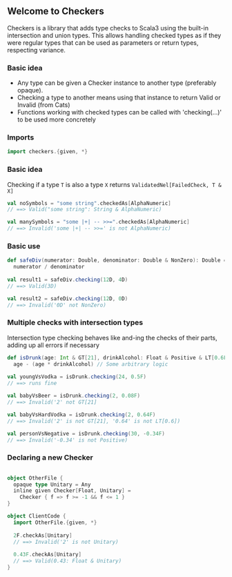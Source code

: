 ## Welcome to Checkers

Checkers is a library that adds type checks to Scala3 using the built-in intersection and union types.
This allows handling checked types as if they were regular types that can be used as parameters or return types, respecting variance.

### Basic idea
- Any type can be given a Checker instance to another type (preferably opaque).
- Checking a type to another means using that instance to return Valid or Invalid (from Cats)
- Functions working with checked types can be called with 'checking(...)' to be used more concretely

### Imports
```Scala
import checkers.{given, *}
```

### Basic idea
Checking if a type `T` is also a type `X` returns `ValidatedNel[FailedCheck, T & X]`
```Scala
val noSymbols = "some string".checkedAs[AlphaNumeric]
// ==> Valid("some string": String & AlphaNumeric)

val manySymbols = "some |+| -- >>=".checkedAs[AlphaNumeric]
// ==> Invalid('some |+| -- >>=' is not AlphaNumeric)
```

### Basic use
```Scala
def safeDiv(numerator: Double, denominator: Double & NonZero): Double =
  numerator / denominator
  
val result1 = safeDiv.checking(12D, 4D)
// ==> Valid(3D)

val result2 = safeDiv.checking(12D, 0D)
// ==> Invalid('0D' not NonZero)
```

### Multiple checks with intersection types
Intersection type checking behaves like and-ing the checks of their parts, adding up all errors if necessary
```Scala
def isDrunk(age: Int & GT[21], drinkAlcohol: Float & Positive & LT[0.6F]): Boolean =
  age - (age * drinkAlcohol) // Some arbitrary logic
  
val youngVsVodka = isDrunk.checking(24, 0.5F)
// ==> runs fine

val babyVsBeer = isDrunk.checking(2, 0.08F)
// ==> Invalid('2' not GT[21]

val babyVsHardVodka = isDrunk.checking(2, 0.64F)
// ==> Invalid('2' is not GT[21], '0.64' is not LT[0.6]) 

val personVsNegative = isDrunk.checking(30, -0.34F)
// ==> Invalid('-0.34' is not Positive) 
```

### Declaring a new Checker
```Scala

object OtherFile {
  opaque type Unitary = Any
  inline given Checker[Float, Unitary] =
    Checker { f => f >= -1 && f <= 1 } 
}

object ClientCode {
  import OtherFile.{given, *}
  
  2F.checkAs[Unitary]
  // ==> Invalid('2' is not Unitary)
  
  0.43F.checkAs[Unitary]
  // ==> Valid(0.43: Float & Unitary)
}

```
